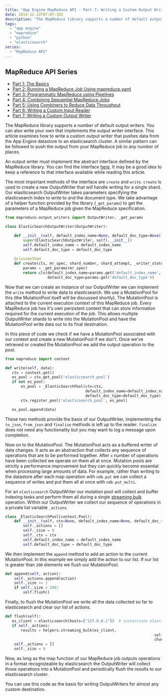 ```yaml
---
title: "App Engine MapReduce API - Part 7: Writing a Custom Output Writer"
date: 2014-12-22T07:07:35Z
description: "The MapReduce library supports a number of default output writers. You can also write your own that implements the output writer interface. This article examines how to write a custom output writer that pushes data from the App Engine datastore to an elasticsearch cluster. A similar pattern can be followed to push the output from your MapReduce job to any number of places."
tags: 
  - "app engine"
  - "mapreduce"
  - "python"
  - "elasticsearch"
series:
  - "MapReduce API"
---
```


## MapReduce API Series

* [Part 1: The Basics](http://sookocheff.com/posts/2014-04-15-app-engine-mapreduce-api-part-1-the-basics/)
* [Part 2: Running a MapReduce Job Using mapreduce.yaml](http://sookocheff.com/posts/2014-04-22-app-engine-mapreduce-api-part-2-running-a-mapreduce-job-using-mapreduceyaml/)
* [Part 3: Programmatic MapReduce using Pipelines](http://sookocheff.com/posts/2014-04-30-app-engine-mapreduce-api-part-3-programmatic-mapreduce-using-pipelines/)
* [Part 4: Combining Sequential MapReduce Jobs](http://sookocheff.com/posts/2014-05-13-app-engine-mapreduce-api-part-4-combining-sequential-mapreduce-jobs/)
* [Part 5: Using Combiners to Reduce Data Throughput](http://sookocheff.com/posts/2014-05-20-app-engine-mapreduce-api-part-5-using-combiners-to-reduce-data-throughput/)
* [Part 6: Writing a Custom Input Reader](http://sookocheff.com/posts/2014-12-04-app-engine-mapreduce-api-part-6-writing-a-custom-input-reader/)
* [Part 7: Writing a Custom Output Writer](http://sookocheff.com/posts/2014-12-20-app-engine-mapreduce-api-part-7-writing-a-custom-output-writer/)

The MapReduce library supports a number of default output writers. You can also
write your own that implements the output writer interface. This article
examines how to write a custom output writer that pushes data from the App
Engine datastore to an elasticsearch cluster. A similar pattern can be followed
to push the output from your MapReduce job to any number of places. 

An output writer must implement the abstract interface defined by the MapReduce
library. You can find the interface
[here](https://github.com/GoogleCloudPlatform/appengine-mapreduce/blob/a1844a2652d51c3bef4448c9265c7c5790c9e476/python/src/mapreduce/output_writers.py#L95).
It may be a good idea to keep a reference to that interface available while
reading this article.

The most important methods of the interface are `create` and `write`.  `create`
is used to create a new OutputWriter that will handle writing for a single
shard. Our elasiticsearch OutputWriter takes parameters specifying the
elasticsearch index to write to and the document type. We take advantage of a
helper function provided by the library (`_get_params`) to get the parameters of
a MapReduce job given the MapReduce specification.

```python
from mapreduce.output_writers import OutputWriter, _get_params

class ElasticSearchOutputWriter(OutputWriter):

    def __init__(self, default_index_name=None, default_doc_type=None):
        super(ElasticSearchOutputWriter, self).__init__()
        self.default_index_name = default_index_name
        self.default_doc_type = default_doc_type
        
    @classmethod
    def create(cls, mr_spec, shard_number, shard_attempt, _writer_state=None):
        params = _get_params(mr_spec)
        return cls(default_index_name=params.get('default_index_name',
                   default_doc_type=params.get('default_doc_type'))
```

Now that we can create an instance of our OutputWriter we can implement the
`write` method to write data to elasticsearch. We use a MutationPool for this
(the MutationPool itself will be discussed shortly). The MutationPool is
attached to the current execution context of this MapReduce job. Every MapReduce
job has it's own persistent context that can store information required for the
current execution of the job. This allows multiple OutputWriter shards to write
into the MutationPool and have the MutationPool write data out to its final
destination. 

In this piece of code we check if we have a MutationPool associated with our
context and create a new MutationPool if we don't.  Once we've retrieved or
created the MutationPool we add the output operation to the pool.

```python
from mapreduce import context

def write(self, data):
   ctx = context.get()
   es_pool = ctx.get_pool('elasticsearch_pool')
   if not es_pool:
       es_pool = _ElasticSearchPool(ctx=ctx,
                                    default_index_name=default_index_name,
                                    default_doc_type=default_doc_type)
       ctx.register_pool('elasticsearch_pool', es_pool)

   es_pool.append(data)
```

These two methods provide the basis of our OutputWriter, implementing the
`to_json`, `from_json` and `finalize` methods is left up to the reader.
`finalize` does not need any functionality but you may want to log a message
upon completion.

Now on to the MutationPool. The MutationPool acts as a buffered writer of data
changes. It acts as an abstraction that collects any sequence of operations that
are to be performed together. After `x` number of operations have been collected
we operate on them all at once.  Mutation pools are strictly a performance
improvement but they can quickly become essential when processing large amounts
of data. For example, rather than writing to the datastore after each map
operation with `ndb.put` we can collect a sequence of writes and put them all at
once with `ndb.put_multi`. 

For an `elasticsearch` OutputWriter our mutation pool will collect and buffer
indexing tasks and perform them all during a single [streaming
bulk](http://www.elasticsearch.org/guide/en/elasticsearch/guide/current/bulk.html)
operation. Within our OutputWriter we collect our sequence of operations in a
private list variable `_actions`.

```python
class _ElasticSearchPool(context.Pool):
    def __init__(self, ctx=None, default_index_name=None, default_doc_type=None):
        self._actions = []
        self._size = 0
        self._ctx = ctx
        self.default_index_name = default_index_name
        self.default_doc_type = default_doc_type
```

We then implement the `append` method to add an action to the current
MutationPool. In this example we simply add the action to our list. If our list
is greater than `200` elements we flush our MutationPool.

```python
def append(self, action):
    self._actions.append(action)
    self._size += 1
    if self._size > 200:
        self.flush()
 ```
 
Finally, to flush the MutationPool we write all the data collected so far to
elasticsearch and clear our list of actions.
 
```python
def flush(self):
   es_client = elasticsearch(hosts=["127.0.0.1"])  # instantiate elasticsearch client
   if self._actions:
       results = helpers.streaming_bulk(es_client,
                                                                   self._actions,
                                                                   chunk_size=200)
    self._actions = []
    self._size = 0
```
                                                  
Now, as long as the map function of our MapReduce job outputs operations in a
format recognizeable by elasticsearch the OutputWriter will collect those
operations into a MutationPool and periodically flush the results to our
elasticsearch cluster.

You can use this code as the basis for writing OutputWriters for almost any
custom destination.
